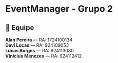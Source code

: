 # EventManager - Grupo 2

## 👥 Equipe  

**Alan Pereira** — RA: 1724100134  
**Davi Lucas** — RA: 924109053  
**Lucas Borges** — RA: 924113080  
**Vinícius Menezes** — RA: 924112412  

